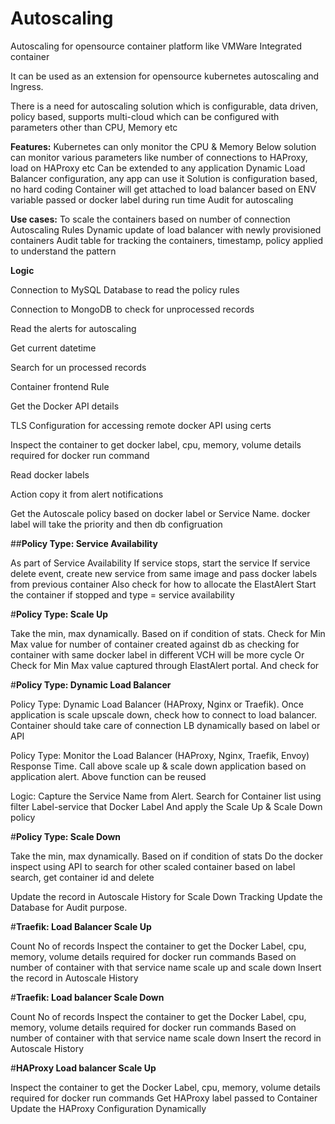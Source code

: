 # Autoscaling
Autoscaling for opensource container platform like VMWare Integrated container

It can be used as an extension for opensource kubernetes autoscaling and Ingress. 

There is a need for autoscaling solution which is configurable, data driven, policy based, supports multi-cloud which can be configured with parameters other than CPU, Memory etc

**Features:**
Kubernetes can only monitor the CPU & Memory
Below solution can monitor various parameters like number of connections to HAProxy, load on HAProxy etc
Can be extended to any application
Dynamic Load Balancer configuration, any app can use it
Solution is configuration based, no hard coding
Container will get attached to load balancer based on ENV variable passed or docker label during run time
Audit for autoscaling

**Use cases:**
To scale the containers based on number of connection
Autoscaling Rules
Dynamic update of load balancer with newly provisioned containers
Audit table for tracking the containers, timestamp, policy applied to understand the pattern

**Logic**

Connection to MySQL Database to read the policy rules

Connection to MongoDB to check for unprocessed records

Read the alerts for autoscaling

Get current datetime

Search for un processed records

Container frontend Rule

Get the Docker API details

TLS Configuration for accessing remote docker API using certs

Inspect the container to get docker label, cpu, memory, volume details required for docker run command

Read docker labels

Action copy it from alert notifications

Get the Autoscale policy based on docker label or Service Name. docker label will take the priority and then db configruation

##**Policy Type: Service Availability**

As part of Service Availability 
If service stops, start the service
If service delete event, create new service from same image and pass docker labels from previous container
Also check for how to allocate the ElastAlert
Start the container if stopped and type = service availability

#**Policy Type: Scale Up**

Take the min, max dynamically. Based on if condition of stats.
Check for Min Max value for number of container created against db as checking for container with same docker label in different VCH will be more cycle
Or Check for Min Max value captured through ElastAlert portal. And check for

#**Policy Type: Dynamic Load Balancer**

Policy Type: Dynamic Load Balancer (HAProxy, Nginx or Traefik). Once application is scale upscale down, check how to connect to load balancer. 
Container should take care of connection LB dynamically based on label or API

Policy Type: Monitor the Load Balancer (HAProxy, Nginx, Traefik, Envoy) Response Time. 
Call above scale up & scale down application based on application alert. Above function can be reused

Logic: Capture the Service Name from Alert. Search for Container list using filter Label-service that Docker Label And apply the Scale Up & Scale Down policy

#**Policy Type: Scale Down**

Take the min, max dynamically. Based on if condition of stats
Do the docker inspect using API to search for other scaled container based on label search, get container id and delete

Update the record in Autoscale History for Scale Down Tracking 
Update the Database for Audit purpose.

#**Traefik: Load Balancer Scale Up**

Count No of records
Inspect the container to get the Docker Label, cpu, memory, volume details required for docker run commands 
Based on number of container with that service name scale up and scale down 
Insert the record in Autoscale History

#**Traefik: Load balancer Scale Down**

Count No of records
Inspect the container to get the Docker Label, cpu, memory, volume details required for docker run commands 
Based on number of container with that service name scale down 
Insert the record in Autoscale History

#**HAProxy Load balancer Scale Up**

Inspect the container to get the Docker Label, cpu, memory, volume details required for docker run commands
Get HAProxy label passed to Container
Update the HAProxy Configuration Dynamically 
